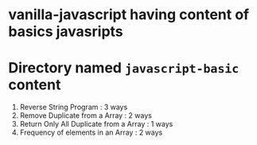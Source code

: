 # vanilla-javascript having content of basics javasripts

# Directory named `javascript-basic` content
1. Reverse String Program : 3 ways
2. Remove Duplicate from a Array : 2 ways 
3. Return Only All Duplicate from a Array : 1 ways
4. Frequency of elements in an Array : 2 ways
